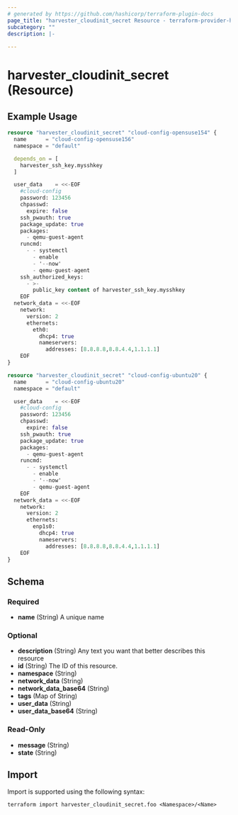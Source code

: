 ```yaml
---
# generated by https://github.com/hashicorp/terraform-plugin-docs
page_title: "harvester_cloudinit_secret Resource - terraform-provider-harvester"
subcategory: ""
description: |-
  
---
```


# harvester_cloudinit_secret (Resource)



## Example Usage

```terraform
resource "harvester_cloudinit_secret" "cloud-config-opensuse154" {
  name      = "cloud-config-opensuse156"
  namespace = "default"

  depends_on = [
    harvester_ssh_key.mysshkey
  ]

  user_data    = <<-EOF
    #cloud-config
    password: 123456
    chpasswd:
      expire: false
    ssh_pwauth: true
    package_update: true
    packages:
      - qemu-guest-agent
    runcmd:
      - - systemctl
        - enable
        - '--now'
        - qemu-guest-agent
    ssh_authorized_keys:
      - >-
        public_key content of harvester_ssh_key.mysshkey
    EOF
  network_data = <<-EOF
    network:
      version: 2
      ethernets:
        eth0:
          dhcp4: true
          nameservers:
            addresses: [8.8.8.8,8.8.4.4,1.1.1.1]
    EOF
}

resource "harvester_cloudinit_secret" "cloud-config-ubuntu20" {
  name      = "cloud-config-ubuntu20"
  namespace = "default"

  user_data    = <<-EOF
    #cloud-config
    password: 123456
    chpasswd:
      expire: false
    ssh_pwauth: true
    package_update: true
    packages:
      - qemu-guest-agent
    runcmd:
      - - systemctl
        - enable
        - '--now'
        - qemu-guest-agent
    EOF 
  network_data = <<-EOF
    network:
      version: 2
      ethernets:
        enp1s0:
          dhcp4: true
          nameservers:
            addresses: [8.8.8.8,8.8.4.4,1.1.1.1]
    EOF
}
```

<!-- schema generated by tfplugindocs -->
## Schema

### Required

- **name** (String) A unique name

### Optional

- **description** (String) Any text you want that better describes this resource
- **id** (String) The ID of this resource.
- **namespace** (String)
- **network_data** (String)
- **network_data_base64** (String)
- **tags** (Map of String)
- **user_data** (String)
- **user_data_base64** (String)

### Read-Only

- **message** (String)
- **state** (String)

## Import

Import is supported using the following syntax:

```shell
terraform import harvester_cloudinit_secret.foo <Namespace>/<Name>
```
